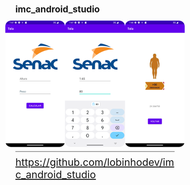 # imc_android_studio

<div style="display:flex; justify-content:center">
<img src="./assets/imagem_1.png" height="400"/>
<img src="./assets/imagem_2.png" height="400"/>
<img src="./assets/imagem_3.png" height="400"/>
</div>

---

<a href="https://github.com/lobinhodev/imc_android_studio" style="font-size:2rem">
https://github.com/lobinhodev/imc_android_studio
</a>
